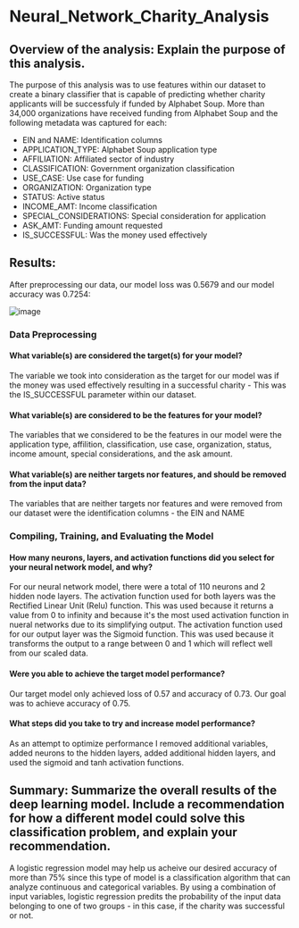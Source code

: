 # Neural_Network_Charity_Analysis

## Overview of the analysis: Explain the purpose of this analysis.

The purpose of this analysis was to use features within our dataset to create a binary classifier that is capable of predicting whether charity applicants will be successfuly if funded by Alphabet Soup. More than 34,000 organizations have received funding from Alphabet Soup and the following metadata was captured for each:

- EIN and NAME: Identification columns
- APPLICATION_TYPE: Alphabet Soup application type
- AFFILIATION: Affiliated sector of industry
- CLASSIFICATION: Government organization classification
- USE_CASE: Use case for funding
- ORGANIZATION: Organization type
- STATUS: Active status
- INCOME_AMT: Income classification
- SPECIAL_CONSIDERATIONS: Special consideration for application
- ASK_AMT: Funding amount requested
- IS_SUCCESSFUL: Was the money used effectively

## Results:

After preprocessing our data, our model loss was 0.5679 and our model accuracy was 0.7254:

![image](https://user-images.githubusercontent.com/89496798/155922639-67878e26-5e60-44db-a407-2f1a47bce203.png)

### Data Preprocessing

#### What variable(s) are considered the target(s) for your model?
The variable we took into consideration as the target for our model was if the money was used effectively resulting in a successful charity - This was the IS_SUCCESSFUL parameter within our dataset.

#### What variable(s) are considered to be the features for your model?
The variables that we considered to be the features in our model were the application type, affilition, classification, use case, organization, status, income amount, special considerations, and the ask amount.

#### What variable(s) are neither targets nor features, and should be removed from the input data?
The variables that are neither targets nor features and were removed from our dataset were the identification columns - the EIN and NAME

### Compiling, Training, and Evaluating the Model

#### How many neurons, layers, and activation functions did you select for your neural network model, and why?
For our neural network model, there were a total of 110 neurons and 2 hidden node layers. The activation function used for both layers was the Rectified Linear Unit (Relu) function. This was used because it returns a value from 0 to infinity and because it's the most used activation function in nueral networks due to its simplifying output. The activation function used for our output layer was the Sigmoid function. This was used because it transforms the output to a range between 0 and 1 which will reflect well from our scaled data.

#### Were you able to achieve the target model performance?
Our target model only achieved loss of 0.57 and accuracy of 0.73. Our goal was to achieve accuracy of 0.75.

#### What steps did you take to try and increase model performance?
As an attempt to optimize performance I removed additional variables, added neurons to the hidden layers, added additional hidden layers, and used the sigmoid and tanh activation functions.

## Summary: Summarize the overall results of the deep learning model. Include a recommendation for how a different model could solve this classification problem, and explain your recommendation.
A logistic regression model may help us acheive our desired accuracy of more than 75% since this type of model is a classification algorithm that can analyze continuous and categorical variables. By using a combination of input variables, logistic regression predits the probability of the input data belonging to one of two groups - in this case, if the charity was successful or not.
